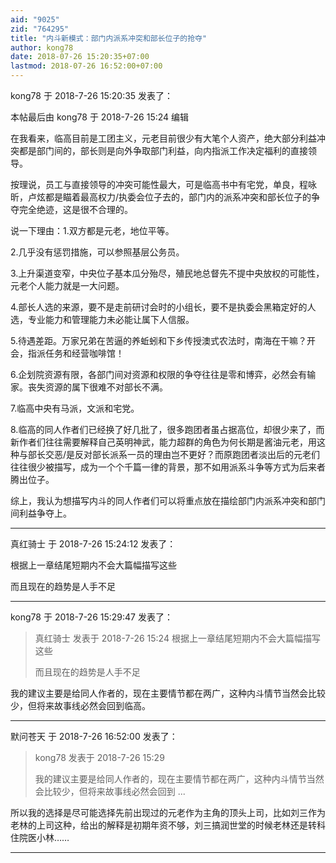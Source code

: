 ```yaml
---
aid: "9025"
zid: "764295"
title: "内斗新模式：部门内派系冲突和部长位子的抢夺"
author: kong78
date: 2018-07-26 15:20:35+07:00
lastmod: 2018-07-26 16:52:00+07:00
---
```


kong78 于 2018-7-26 15:20:35 发表了：

本帖最后由 kong78 于 2018-7-26 15:24 编辑

在我看来，临高目前是工团主义，元老目前很少有大笔个人资产，绝大部分利益冲突都是部门间的，部长则是向外争取部门利益，向内指派工作决定福利的直接领导。

按理说，员工与直接领导的冲突可能性最大，可是临高书中有宅党，单良，程咏昕，卢炫都是瞄着最高权力/执委会位子去的，部门内的派系冲突和部长位子的争夺完全绝迹，这是很不合理的。

说一下理由：1.双方都是元老，地位平等。

2.几乎没有惩罚措施，可以参照基层公务员。

3.上升渠道变窄，中央位子基本瓜分殆尽，殖民地总督先不提中央放权的可能性，元老个人能力就是一大问题。

4.部长人选的来源，要不是走前研讨会时的小组长，要不是执委会黑箱定好的人选，专业能力和管理能力未必能让属下人信服。

5.待遇差距。万家兄弟在苦逼的养蚯蚓和下乡传授澳式农法时，南海在干嘛？开会，指派任务和经营咖啡馆！

6.企划院资源有限，各部门间对资源和权限的争夺往往是零和博弈，必然会有输家。丧失资源的属下很难不对部长不满。

7.临高中央有马派，文派和宅党。

8.临高的同人作者们已经换了好几批了，很多跑团者虽占据高位，却很少来了，而新作者们往往需要解释自己英明神武，能力超群的角色为何长期是酱油元老，用这种与部长交恶/是反对部长派系一员的理由岂不更好？而原跑团者淡出后的元老们往往很少被描写，成为一个个千篇一律的背景，那不如用派系斗争等方式为后来者腾出位子。

综上，我认为想描写内斗的同人作者们可以将重点放在描绘部门内派系冲突和部门间利益争夺上。

---

真红骑士 于 2018-7-26 15:24:12 发表了：

根据上一章结尾短期内不会大篇幅描写这些

而且现在的趋势是人手不足

---

kong78 于 2018-7-26 15:29:47 发表了：

> 真红骑士 发表于 2018-7-26 15:24 根据上一章结尾短期内不会大篇幅描写这些
>
> 而且现在的趋势是人手不足

我的建议主要是给同人作者的，现在主要情节都在两广，这种内斗情节当然会比较少，但将来故事线必然会回到临高。

---

默问苍天 于 2018-7-26 16:52:00 发表了：

> kong78 发表于 2018-7-26 15:29
>
> 我的建议主要是给同人作者的，现在主要情节都在两广，这种内斗情节当然会比较少，但将来故事线必然会回到 ...

所以我的选择是尽可能选择先前出现过的元老作为主角的顶头上司，比如刘三作为老林的上司这种，给出的解释是初期年资不够，刘三搞润世堂的时候老林还是转科住院医小林……

---
